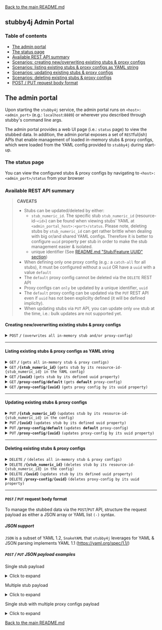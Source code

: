 [Back to the main README.md](../README.md#the-admin-portal)

## stubby4j Admin Portal

### Table of contents

  * [The admin portal](#the-admin-portal)
  * [The status page](#the-status-page)
  * [Available REST API summary](#available-rest-api-summary)
  * [Scenarios: creating new/overwriting existing stubs & proxy configs](#scenarios-creating-newoverwriting-existing-stubs--proxy-configs)
  * [Scenarios: listing existing stubs & proxy configs as YAML string](#scenarios-listing-existing-stubs--proxy-configs-as-yaml-string)
  * [Scenarios: updating existing stubs & proxy configs](#scenarios-updating-existing-stubs--proxy-configs)
  * [Scenarios: deleting existing stubs & proxy configs](#scenarios-deleting-existing-stubs--proxy-configs)
  * [POST / PUT request body format](#post--put-request-body-format)

## The admin portal

Upon starting the `stubby4j` service, the admin portal runs on `<host>:<admin_port>` (e.g.: `localhost`:`8889`) or wherever you described through stubby's command line args.

The admin portal provides a web UI page (i.e.: `status` page) to view the stubbed data. In addition, the admin portal exposes a set of `REST`ful(ish) APIs that enable management of loaded in-memory stubs & proxy configs, which were loaded from the YAML config provided to `stubby4j` during start-up.


### The status page
You can view the configured stubs & proxy configs by navigating to `<host>:<admin_port>/status` from your browser

### Available REST API summary

> **CAVEATS**
>
> * Stubs can be updated/deleted by either:
>    * `stub_numeric_id`. The specific stub `stub_numeric_id` (resource-id-`<id>`) can be found when viewing stubs' YAML at `<admin_portal_host>:<port>/status`. Please note, deleting stubs by `stub_numeric_id` can get rather brittle when dealing with big or/and shared YAML configs. Therefore it is better to configure `uuid` property per stub in order to make the stub management easier & isolated.
>    * unique identifier (See [README.md "Stub/Feature UUID" section](../README.md#uuid-optional))
> * When defining only one proxy config (e.g.: a `catch-all` for all stubs), it must be configured without a `uuid` OR have a `uuid` with a value `default`
> * The `default` proxy config cannot be deleted via the `DELETE` REST API
> * Proxy configs can `only` be updated by a unique identifier, `uuid`
> * The `default` proxy config can be updated via the `PUT` REST API even if `uuid` has not been explicilty defined (it will be defined impliclty).
> * When updating stubs via `PUT` API, you can update only `one` stub at the time, i.e.: bulk updates are not supported yet.

#### Creating new/overwriting existing stubs & proxy configs

<details>
 <summary><code>POST</code> <code><b>/</b></code> <code>(overwrites all in-memory stub and/or proxy-config)</code></summary>

##### Responses

> | http code     | type           | message                                                             |
> |---------------|----------------|---------------------------------------------------------------------|
> | `201`         | success        | `Configuration created successfully`                                |
> | `400`         | error          | `{"code":"400","message":"Bad Request"}`                            |
> | `405`         | error          | None                                                                |

</details>

------------------------------------------------------------------------------------------

#### Listing existing stubs & proxy configs as YAML string

<details>
 <summary><code>GET</code> <code><b>/</b></code> <code>(gets all in-memory stub & proxy configs)</code></summary>

##### Responses

> | http code     | type           | message                                                             |
> |---------------|----------------|---------------------------------------------------------------------|
> | `200`         | success        | YAML string                                                         |

</details>

<details>
 <summary><code>GET</code> <code><b>/{stub_numeric_id}</b></code> <code>(gets stub by its resource-id-{stub_numeric_id} in the YAML config)</code></summary>

##### Parameters

> | name              | type              | description                                                 |
> |-------------------|-------------------|-------------------------------------------------------------|
> | `stub_numeric_id` | required          | The specific stub `stub_numeric_id` (resource-id-`<stub_numeric_id>`)    |

##### Responses

> | http code     | type           | message                                                             |
> |---------------|----------------|---------------------------------------------------------------------|
> | `200`         | success        | YAML string                                                         |
> | `400`         | error          | `{"code":"400","message":"Bad Request"}`                            |

</details>

<details>
  <summary><code>GET</code> <code><b>/{uuid}</b></code> <code>(gets stub by its defined uuid property)</code></summary>

##### Parameters

> | name              | type              | description                                                 |
> |-------------------|-------------------|-------------------------------------------------------------|
> | `uuid`            | required          | unique identifier (See [README.md "Stub/Feature UUID" section](../README.md#uuid-optional))    |

##### Responses

> | http code     | type           | message                                                             |
> |---------------|----------------|---------------------------------------------------------------------|
> | `200`         | success        | YAML string                                                         |
> | `400`         | error          | `{"code":"400","message":"Bad Request"}`                            |

</details>


<details>
  <summary><code>GET</code> <code><b>/proxy-config/default</b></code> <code>(gets <b>default</b> proxy-config)</code></summary>

##### Responses

> | http code     | type           | message                                                             |
> |---------------|----------------|---------------------------------------------------------------------|
> | `200`         | success        | YAML string                                                         |
> | `400`         | error          | `{"code":"400","message":"Bad Request"}`                            |

</details>


<details>
  <summary><code>GET</code> <code><b>/proxy-config/{uuid}</b></code> <code>(gets proxy config by its uuid property)</code></summary>

##### Parameters

> | name              | type              | description                                                 |
> |-------------------|-------------------|-------------------------------------------------------------|
> | `uuid`            | required          | unique identifier (See [REQUEST_PROXYING.md "uuid"](REQUEST_PROXYING.md#uuid-required))    |

##### Responses

> | http code     | type           | message                                                             |
> |---------------|----------------|---------------------------------------------------------------------|
> | `200`         | success        | YAML string                                                         |
> | `400`         | error          | `{"code":"400","message":"Bad Request"}`                            |

</details>

------------------------------------------------------------------------------------------


#### Updating existing stubs & proxy configs

<details>
  <summary><code>PUT</code> <code><b>/{stub_numeric_id}</b></code> <code>(updates stub by its resource-id-{stub_numeric_id} in the config)</code></summary>

##### Parameters

> | name              | type              | description                                                 |
> |-------------------|-------------------|-------------------------------------------------------------|
> | `stub_numeric_id` | required          | The specific stub `stub_numeric_id` (resource-id-`<stub_numeric_id>`)    |

##### Responses

> | http code     | type           | message                                                             |
> |---------------|----------------|---------------------------------------------------------------------|
> | `201`         | success        | `Stub request index#<stub_numeric_id> updated successfully"`        |
> | `400`         | error          | `{"code":"400","message":"Bad Request"}`                            |
> | `405`         | error          | None                                                                |

</details>

<details>
  <summary><code>PUT</code> <code><b>/{uuid}</b></code> <code>(updates stub by its defined uuid property)</code></summary>

##### Parameters

> | name              | type              | description                                                 |
> |-------------------|-------------------|-------------------------------------------------------------|
> | `uuid` | required          | unique identifier (See [README.md "Stub/Feature UUID" section](../README.md#uuid-optional))    |

##### Responses

> | http code     | type           | message                                                             |
> |---------------|----------------|---------------------------------------------------------------------|
> | `201`         | success        | `Stub request uuid#<uuid> updated successfully`                     |
> | `400`         | error          | `{"code":"400","message":"Bad Request"}`                            |
> | `405`         | error          | None                                                                |

</details>

<details>
  <summary><code>PUT</code> <code><b>/proxy-config/default</b></code> <code>(updates <b>default</b> proxy-config)</code></summary>

##### Responses

> | http code     | type           | message                                                             |
> |---------------|----------------|---------------------------------------------------------------------|
> | `201`         | success        | `Proxy config uuid#default updated successfully`                    |
> | `400`         | error          | `{"code":"400","message":"Bad Request"}`                            |
> | `405`         | error          | None                                                                |

</details>

<details>
  <summary><code>PUT</code> <code><b>/proxy-config/{uuid}</b></code> <code>(updates proxy-config by its uuid property)</code></summary>

##### Parameters

> | name              | type              | description                                                 |
> |-------------------|-------------------|-------------------------------------------------------------|
> | `uuid` | required          | unique identifier (See [REQUEST_PROXYING.md "uuid"](REQUEST_PROXYING.md#uuid-required))    |

##### Responses

> | http code     | type           | message                                                             |
> |---------------|----------------|---------------------------------------------------------------------|
> | `201`         | success        | `Proxy config uuid#<uuid> updated successfully`                     |
> | `400`         | error          | `{"code":"400","message":"Bad Request"}`                            |
> | `405`         | error          | None                                                                |

</details>

------------------------------------------------------------------------------------------

#### Deleting existing stubs & proxy configs

<details>
  <summary><code>DELETE</code> <code><b>/</b></code> <code>(deletes all in-memory stub & proxy configs)</code></summary>

##### Responses

> | http code     | type           | message                                                             |
> |---------------|----------------|---------------------------------------------------------------------|
> | `200`         | success        | `All in-memory YAML config was deleted successfully`                |

</details>

<details>
  <summary><code>DELETE</code> <code><b>/{stub_numeric_id}</b></code> <code>(deletes stub by its resource-id-{stub_numeric_id} in the config)</code></summary>

##### Parameters

> | name              | type              | description                                                 |
> |-------------------|-------------------|-------------------------------------------------------------|
> | `stub_numeric_id` | required          | The specific stub `stub_numeric_id` (resource-id-`<stub_numeric_id>`)    |

##### Responses

> | http code     | type           | message                                                             |
> |---------------|----------------|---------------------------------------------------------------------|
> | `200`         | success        | `Stub request index#<stub_numeric_id> deleted successfully`         |
> | `400`         | error          | `{"code":"400","message":"Bad Request"}`                            |

</details>


<details>
  <summary><code>DELETE</code> <code><b>/{uuid}</b></code> <code>(updates stub by its defined uuid property)</code></summary>

##### Parameters

> | name              | type              | description                                                 |
> |-------------------|-------------------|-------------------------------------------------------------|
> | `uuid` | required          | unique identifier (See [README.md "Stub/Feature UUID" section](../README.md#uuid-optional))    |

##### Responses

> | http code     | type           | message                                                             |
> |---------------|----------------|---------------------------------------------------------------------|
> | `200`         | success        | `Stub request uuid#<uuid> deleted successfully`                     |
> | `400`         | error          | `{"code":"400","message":"Bad Request"}`                            |

</details>


<details>
  <summary><code>DELETE</code> <code><b>/proxy-config/{uuid}</b></code> <code>(deletes proxy-config by its uuid property)</code></summary>

##### Parameters

> | name              | type              | description                                                 |
> |-------------------|-------------------|-------------------------------------------------------------|
> | `uuid` | required          | unique identifier (See [REQUEST_PROXYING.md "uuid"](REQUEST_PROXYING.md#uuid-required))    |

##### Responses

> | http code     | type           | message                                                             |
> |---------------|----------------|---------------------------------------------------------------------|
> | `200`         | success        | `Proxy config uuid#<uuid> deleted successfully`                     |
> | `400`         | error          | `{"code":"400","message":"Bad Request"}`                            |

</details>

------------------------------------------------------------------------------------------

#### `POST` / `PUT` request body format

To manage the stubbed data via the `POST`/`PUT` API, structure the request payload as either a JSON array or YAML list `(-)` syntax.

##### JSON support
`JSON` is a subset of YAML 1.2, `SnakeYAML` that `stubby4j` leverages for YAML & JSON parsing implements YAML 1.1 (https://yaml.org/spec/1.1/)

##### `POST` / `PUT` JSON payload examples

Single stub payload

<details>
  <summary>Click to expand</summary>

```json
[
  {
    "request": {
      "url": "^/resources/something/new",
      "query": {
        "someKey": "someValue"
      },
      "method": [
        "GET"
      ]
    },
    "response": {
      "body": "OK",
      "headers": {
        "content-type": "application/xml"
      },
      "status": 201
    }
  }
]
```
</details>

Multiple stub payload

<details>
  <summary>Click to expand</summary>

```json
[
  { 
    "description": "this is a feature describing something",
    "request": {
      "url": "^/path/to/something$",
      "post": "this is some post data in textual format",
      "headers": {
         "authorization-basic": "bob:password"
      },
      "method": "POST"
    },
    "response": {
      "status": 200,
      "headers": {
        "Content-Type": "application/json"
      },
      "latency": 1000,
      "body": "Your request was successfully processed!"
    }
  },
  {
    "request": {
      "url": "^/path/to/anotherThing",
      "query": {
         "a": "anything",
         "b": "more"
      },
      "headers": {
        "Content-Type": "application/json"
      },
      "method": "GET"
    },
    "response": {
      "status": 204,
      "headers": {
        "Content-Type": "application/json",
        "Access-Control-Allow-Origin": "*"
      },
      "file": "path/to/page.html"
    }
  },
  {
    "request": {
      "url": "^/path/to/thing$",
      "headers": {
        "Content-Type": "application/json"
      },
      "post": "this is some post data in textual format",
      "method": "POST"
    },
    "response": {
      "status": 304,
      "headers": {
        "Content-Type": "application/json"
      }
    }
  }
]
```
</details>


Single stub with multiple proxy configs payload

<details>
  <summary>Click to expand</summary>

```json
[
  {
    "request": {
      "url": "/resources/something/new",
      "query": {
        "someKey": "someValue"
      },
      "method": [
        "GET"
      ]
    },
    "response": {
      "body": "OK",
      "headers": {
        "content-type": "application/xml"
      },
      "status": 201
    }
  },
  {
    "proxy-config": {
      "description": "this would be the default proxy config",
      "strategy": "as-is",
      "properties": {
        "endpoint": "https://google.com"
      }
    }
  },
  {
    "proxy-config": {
      "uuid": "some-unique-name-1",
      "strategy": "as-is",
      "properties": {
        "endpoint": "https://yahoo.com"
      }
    }
  },
  {
    "proxy-config": {
      "description": "this would be the 2nd description",
      "uuid": "some-unique-name-2",
      "strategy": "as-is",
      "properties": {
        "endpoint": "https://microsoft.com"
      }
    }
  }
]
```
</details>




[Back to the main README.md](../README.md#the-admin-portal)
